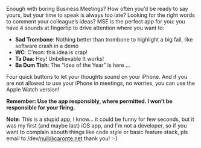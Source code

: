 Enough with boring Business Meetings? How often you’d be ready to say yours, but your time to speak is always too late? Looking for the right words to comment your colleague’s ideas?
MSE is the perfect app for you: you have 4 sounds at fingertip to drive attention where you want to:
* **Sad Trombone**: Nothing better than trombone to highlight a big fail, like software crash in a demo
* **WC**: C’mon: this idea is crap!
* **Ta Daa**: Hey! Unbelievable It works!
* **Ba Dum Tish**: The “Idea of the Year” is here …

Four quick buttons to let your thoughts sound on your iPhone.
And if you are not allowed to use your iPhone in meetings, no worries, you can use the Apple Watch version!

**Remember: Use the app responsibly, where permitted. I won’t be responsible for your firing.**

**Note**: This is a stupid app, I know... it could be funny for few seconds, but it was my first (and maybe last) iOS app, and I'm not a developer, so if you want to complain abouth things like code style or basic feature stack, pls email to /dev/null@caronte.net
thank you! :-)
